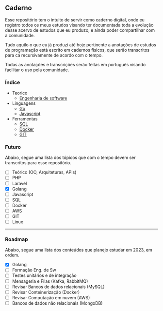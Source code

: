 ## **Caderno**
Esse repositório tem o intuito de servir como caderno digital, onde eu registro todos os meus estudos visando ter documentada toda a evolução desse acervo de estudos que eu produzo, e ainda poder compartilhar com a comunidade.

Tudo aquilo o que eu já produzi até hoje pertinente a anotações de estudos de programação está escrito em cadernos físicos, que serão transcritos para cá recursivamente de acordo com o tempo.

Todas as anotações e transcrições serão feitas em português visando facilitar o uso pela comunidade.

### **Índice**
- Teorico
    - [Engenharia de software](https://github.com/ropehapi/caderno/tree/main/Base/Eng.%20de%20Software)
- Linguagens
    - [Go](https://github.com/ropehapi/caderno/tree/main/Linguagens/Go)
    - [Javascript](https://github.com/ropehapi/caderno/tree/main/Linguagens/Javascript)
- Ferramentas
    - [SQL](https://github.com/ropehapi/caderno/tree/main/Ferramentas/Database/SQL/)
    - [Docker](https://github.com/ropehapi/caderno/tree/main/Ferramentas/Docker)
    - [GIT](https://github.com/ropehapi/caderno/tree/main/Ferramentas/Versionamento/GIT)

### **Futuro**
Abaixo, segue uma lista dos tópicos que com o tempo devem ser transcritos para esse repositório.

- [ ] Teórico (OO, Arquiteturas, APIs)
- [ ] PHP
- [ ] Laravel
- [x] Golang
- [ ] Javascript
- [ ] SQL
- [ ] Docker
- [ ] AWS
- [ ] GIT
- [ ] Linux

---
### **Roadmap**
Abaixo, segue uma lista dos conteúdos que planejo estudar em 2023, em ordem.

- [x] Golang
- [ ] Formação Eng. de Sw
- [ ] Testes unitários e de integração
- [ ] Mensageria e Filas (Kafka, RabbitMQ)
- [ ] Revisar Bancos de dados relacionais (MySQL)
- [ ] Revisar Conteinerização (Docker)
- [ ] Revisar Computação em nuvem (AWS)
- [ ] Bancos de dados não relacionais (MongoDB)
